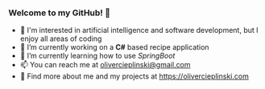 ### Welcome to my GitHub! 👋

- 👀 I'm interested in artificial intelligence and software development, but I enjoy all areas of coding
- 🔭 I’m currently working on a **C#** based recipe application
- 🌱 I’m currently learning how to use _SpringBoot_
- 📫 You can reach me at olivercieplinski@gmail.com
- 🎈 Find more about me and my projects at https://olivercieplinski.com

